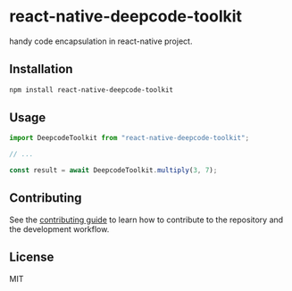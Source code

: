 # react-native-deepcode-toolkit

handy code encapsulation in react-native project.

## Installation

```sh
npm install react-native-deepcode-toolkit
```

## Usage

```js
import DeepcodeToolkit from "react-native-deepcode-toolkit";

// ...

const result = await DeepcodeToolkit.multiply(3, 7);
```

## Contributing

See the [contributing guide](CONTRIBUTING.md) to learn how to contribute to the repository and the development workflow.

## License

MIT
